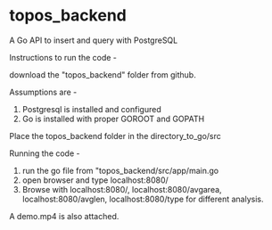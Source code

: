 # topos_backend
A Go API to insert and query with PostgreSQL


Instructions to run the code - 

download the "topos_backend" folder from github.

Assumptions are - 
1. Postgresql is installed and configured
2. Go is installed with proper GOROOT and GOPATH

Place the topos_backend folder in the directory_to_go/src

Running the code - 
1. run the go file from "topos_backend/src/app/main.go
2. open browser and type localhost:8080/
3. Browse with localhost:8080/,
               localhost:8080/avgarea,
               localhost:8080/avglen,
               localhost:8080/type
   for different analysis. 
   
A demo.mp4 is also attached.
